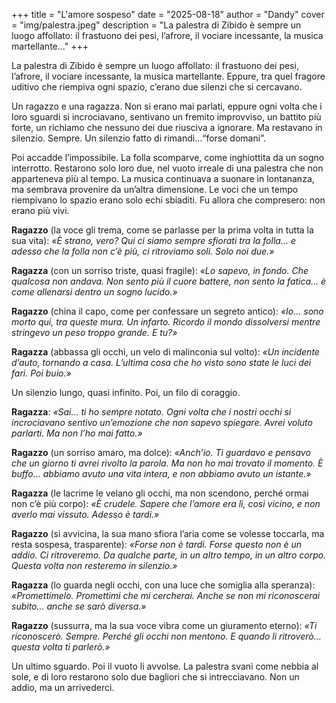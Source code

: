 +++
title = "L'amore sospeso"
date = "2025-08-18"
author = "Dandy"
cover = "img/palestra.jpeg"
description = "La palestra di Zibido è sempre un luogo affollato: il frastuono dei pesi, l’afrore, il vociare incessante, la musica martellante..."
+++

La palestra di Zibido è sempre un luogo affollato: il frastuono dei pesi, l’afrore, il vociare incessante, la musica martellante. Eppure, tra quel fragore uditivo che riempiva ogni spazio, c’erano due silenzi che si cercavano.  

Un ragazzo e una ragazza. Non si erano mai parlati, eppure ogni volta che i loro sguardi si incrociavano, sentivano un fremito improvviso, un battito più forte, un richiamo che nessuno dei due riusciva a ignorare. Ma restavano in silenzio. Sempre. Un silenzio fatto di rimandi…“forse domani”.  

Poi accadde l’impossibile. La folla scomparve, come inghiottita da un sogno interrotto. Restarono solo loro due, nel vuoto irreale di una palestra che non apparteneva più al tempo. La musica continuava a suonare in lontananza, ma sembrava provenire da un’altra dimensione. Le voci che un tempo riempivano lo spazio erano solo echi sbiaditi. Fu allora che compresero: non erano più vivi.  

**Ragazzo** (la voce gli trema, come se parlasse per la prima volta in tutta la sua vita): _«È strano, vero? Qui ci siamo sempre sfiorati tra la folla… e adesso che la folla non c’è più, ci ritroviamo soli. Solo noi due.»_  

**Ragazza** (con un sorriso triste, quasi fragile): _«Lo sapevo, in fondo. Che qualcosa non andava. Non sento più il cuore battere, non sento la fatica… è come allenarsi dentro un sogno lucido.»_  

**Ragazzo** (china il capo, come per confessare un segreto antico): _«Io… sono morto qui, tra queste mura. Un infarto. Ricordo il mondo dissolversi mentre stringevo un peso troppo grande. E tu?»_  

**Ragazza** (abbassa gli occhi, un velo di malinconia sul volto): _«Un incidente d’auto, tornando a casa. L’ultima cosa che ho visto sono state le luci dei fari. Poi buio.»_  

Un silenzio lungo, quasi infinito. Poi, un filo di coraggio.  

**Ragazza**: _«Sai… ti ho sempre notato. Ogni volta che i nostri occhi si incrociavano sentivo un’emozione che non sapevo spiegare. Avrei voluto parlarti. Ma non l’ho mai fatto.»_  

**Ragazzo** (un sorriso amaro, ma dolce): _«Anch’io. Ti guardavo e pensavo che un giorno ti avrei rivolto la parola. Ma non ho mai trovato il momento. È buffo… abbiamo avuto una vita intera, e non abbiamo avuto un istante.»_  

**Ragazza** (le lacrime le velano gli occhi, ma non scendono, perché ormai non c’è più corpo): _«È crudele. Sapere che l’amore era lì, così vicino, e non averlo mai vissuto. Adesso è tardi.»_  

**Ragazzo** (si avvicina, la sua mano sfiora l’aria come se volesse toccarla, ma resta sospesa, trasparente): _«Forse non è tardi. Forse questo non è un addio. Ci ritroveremo. Da qualche parte, in un altro tempo, in un altro corpo. Questa volta non resteremo in silenzio.»_  

**Ragazza** (lo guarda negli occhi, con una luce che somiglia alla speranza): _«Promettimelo. Promettimi che mi cercherai. Anche se non mi riconoscerai subito… anche se sarò diversa.»_  

**Ragazzo** (sussurra, ma la sua voce vibra come un giuramento eterno): _«Ti riconoscerò. Sempre. Perché gli occhi non mentono. E quando li ritroverò… questa volta ti parlerò.»_  

Un ultimo sguardo. Poi il vuoto li avvolse. La palestra svanì come nebbia al sole, e di loro restarono solo due bagliori che si intrecciavano. Non un addio, ma un arrivederci.


